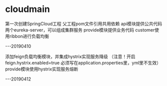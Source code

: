 # cloudmain
  第一次创建SpringCloud工程
  父工程pom文件引用共用依赖
  api模块提供公共代码
  两个eureka-server，可以组成集群服务
  provide模块提供业务代码
  customer使用ribbon进行负载均衡
  
  ---20190410

  添加feign负载均衡模块，并集成hystrix实现服务降级
  （注意！开启feign.hystrix.enabled=true 必须写在application.properties里，yml里不生效）
  provide模块使用hystrix实现服务熔断
  
  ---20190412
